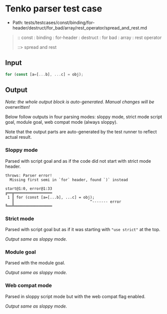 # Tenko parser test case

- Path: tests/testcases/const/binding/for-header/destruct/for_bad/array/rest_operator/spread_and_rest.md

> :: const : binding : for-header : destruct : for bad : array : rest operator
>
> ::> spread and rest

## Input

`````js
for (const [a=[...b], ...c] = obj);
`````

## Output

_Note: the whole output block is auto-generated. Manual changes will be overwritten!_

Below follow outputs in four parsing modes: sloppy mode, strict mode script goal, module goal, web compat mode (always sloppy).

Note that the output parts are auto-generated by the test runner to reflect actual result.

### Sloppy mode

Parsed with script goal and as if the code did not start with strict mode header.

`````
throws: Parser error!
  Missing first semi in `for` header, found `)` instead

start@1:0, error@1:33
╔══╦═════════════════
 1 ║ for (const [a=[...b], ...c] = obj);
   ║                                  ^------- error
╚══╩═════════════════

`````

### Strict mode

Parsed with script goal but as if it was starting with `"use strict"` at the top.

_Output same as sloppy mode._

### Module goal

Parsed with the module goal.

_Output same as sloppy mode._

### Web compat mode

Parsed in sloppy script mode but with the web compat flag enabled.

_Output same as sloppy mode._
